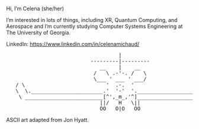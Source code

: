 Hi, I’m Celena (she/her)

I’m interested in lots of things, including XR, Quantum Computing, and Aerospace and I’m currently studying Computer Systems Engineering at The University of Georgia.

LinkedIn: https://www.linkedin.com/in/celenamichaud/

<pre>
                                    |
                           ---------|---------
                              __    |    __ 
                            /   \ .-'-. /   \
                            \___ ' ___ ' ___/
   / \                          '  .-.  '                          / \
   \  \._______________________.'  '-'  '._______________________./  /
    \ _________________________[^',_m_,'^]_________________________ /
                              ||/   H   \||
                              OO   O|O   OO 
</pre>                         
                         
ASCII art adapted from Jon Hyatt.
